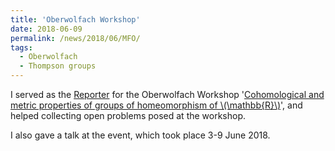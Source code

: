 ```yaml
---
title: 'Oberwolfach Workshop'
date: 2018-06-09
permalink: /news/2018/06/MFO/
tags:
  - Oberwolfach
  - Thompson groups
---
```


I served as the [Reporter](https://publications.mfo.de/handle/mfo/3648) for the Oberwolfach Workshop '[Cohomological and metric properties of groups of homeomorphism of \\(\mathbb{R}\\)](https://www.mfo.de/occasion/1823b/www_view)', and helped collecting open problems posed at the workshop.

I also gave a talk at the event, which took place 3-9 June 2018.